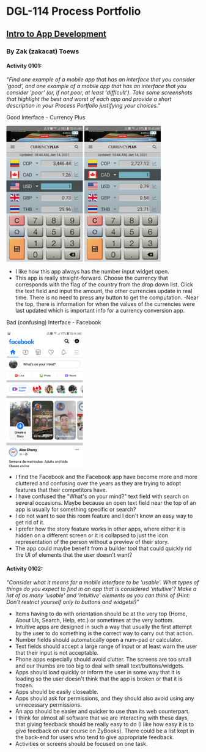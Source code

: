 # DGL-114 Process Portfolio
## <ins> Intro to App Development </ins>
### By Zak (zakacat) Toews

#### Activity 0101:

_"Find one example of a mobile app that has an interface that you consider 'good', and one example of a mobile app that has an interface that you consider 'poor' (or, if not poor, at least 'difficult'). Take some screenshots that highlight the best and worst of each app and provide a short description in your Process Portfolio justifying your choices."_

Good Interface - Currency Plus

<img src = "CurrencyPlus1.jpg" width = "200">

<img src = "CurrencyPlus2.jpg" width = "200">


- I like how this app always has the number input  widget open.
- This app is really straight-forward. Choose the currency that corresponds with the flag of the country from the drop down list. Click the text field and input the amount, the other currencies update in real time. There is no need to press any button to get the computation.
-Near the top, there is information for when the values of the currencies were last updated which is important info for a currency conversion app.

Bad (confusing) Interface - Facebook

<img src = "Facebook.jpg" width = "200">

- I find the Facebook and the Facebook app have become more and more cluttered and confusing over the years as they are trying to adopt features that their competitors have.
- I have confused the "What's on your mind?" text field with search on several occasions. Maybe because an open text field near the top of an app is usually for something specific or search?
- I do not want to see this room feature and I don't know an easy way to get rid of it.
- I prefer how the story feature works in other apps, where either it is hidden on a different screen or it is collapsed to just the icon representation of the person without a preview of their story.
- The app could maybe benefit from a builder tool that could quickly rid the UI of elements that the user doesn't want?

#### Activity 0102:

_"Consider what it means for a mobile interface to be 'usable'. What types of things do you expect to find in an app that is considered 'intuitive'? Make a list of as many 'usable' and 'intuitive' elements as you can think of (Hint: Don't restrict yourself only to buttons and widgets!)"_

- Items having to do with orientation should be at the very top (Home, About Us, Search, Help, etc.) or sometimes at the very bottom.
- Intuitive apps are designed in such a way that usually the first attempt by the user to do something is the correct way to carry out that action.
- Number fields should automatically open a num-pad or calculator.
- Text fields should accept a large range of input or at least warn the user that their input is not acceptable.
- Phone apps especially should avoid clutter. The screens are too small and our thumbs are too big to deal with small text/buttons/widgets.
- Apps should load quickly or inform the user in some way that it is loading so the user doesn't think that the app is broken or that it is frozen.
- Apps should be easily closeable.
- Apps should ask for permissions, and they should also avoid using any unnecessary permissions.
- An app should be easier and quicker to use than its web counterpart.
- I think for almost all software that we are interacting with these days, that giving feedback should be really easy to do (I like how easy it is to give feedback on our course on ZyBooks). There could be a list kept in the back-end for users who tend to give appropriate feedback.
- Activities or screens should be focused on one task.
